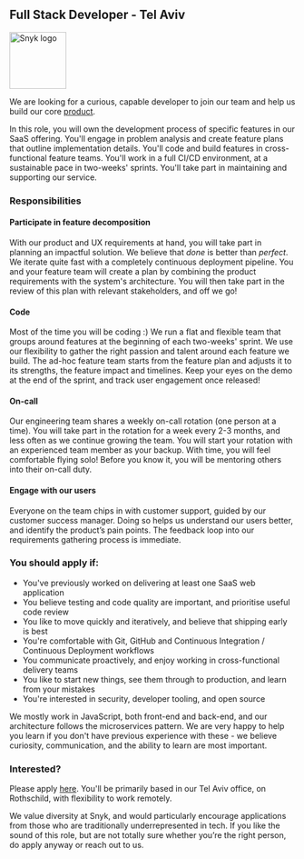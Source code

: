 ## Full Stack Developer - Tel Aviv

<img src="https://res.cloudinary.com/snyk/image/upload/v1537345894/press-kit/brand/logo-black.png" width="100" alt="Snyk logo" />

We are looking for a curious, capable developer to join our team and help us build our core [product](https://snyk.io/test).

In this role, you will own the development process of specific features in our SaaS offering. You'll engage in problem analysis and create feature plans that outline implementation details. You'll code and build features in cross-functional feature teams. You'll work in a full CI/CD environment, at a sustainable pace in two-weeks' sprints. You'll take part in maintaining and supporting our service.

### Responsibilities

#### Participate in feature decomposition

With our product and UX requirements at hand, you will take part in planning an impactful solution. We believe that _done_ is better than _perfect_. We iterate quite fast with a completely continuous deployment pipeline. You and your feature team will create a plan by combining the product requirements with the system's architecture. You will then take part in the review of this plan with relevant stakeholders, and off we go!

#### Code

Most of the time you will be coding :)
We run a flat and flexible team that groups around features at the beginning of each two-weeks' sprint. We use our flexibility to gather the right passion and talent around each feature we build. The ad-hoc feature team starts from the feature plan and adjusts it to its strengths, the feature impact and timelines. Keep your eyes on the demo at the end of the sprint, and track user engagement once released!

#### On-call

Our engineering team shares a weekly on-call rotation (one person at a time). You will take part in the rotation for a week every 2-3 months, and less often as we continue growing the team. You will start your rotation with an experienced team member as your backup. With time, you will feel comfortable flying solo! Before you know it, you will be mentoring others into their on-call duty.

#### Engage with our users

Everyone on the team chips in with customer support, guided by our customer success manager. Doing so helps us understand our users better, and identify the product’s pain points. The feedback loop into our requirements gathering process is immediate.

### You should apply if:
* You've previously worked on delivering at least one SaaS web application
* You believe testing and code quality are important, and prioritise useful code review
* You like to move quickly and iteratively, and believe that shipping early is best
* You're comfortable with Git, GitHub and Continuous Integration / Continuous Deployment workflows
* You communicate proactively, and enjoy working in cross-functional delivery teams
* You like to start new things, see them through to production, and learn from your mistakes
* You're interested in security, developer tooling, and open source

We mostly work in JavaScript, both front-end and back-end, and our architecture follows the microservices pattern. We are very happy to help you learn if you don't have previous experience with these - we believe curiosity, communication, and the ability to learn are most important.

### Interested?

Please apply [here](https://grnh.se/w80tuv1y2). You'll be primarily based in our Tel Aviv office, on Rothschild, with flexibility to work remotely.

We value diversity at Snyk, and would particularly encourage applications from those who are traditionally underrepresented in tech. If you like the sound of this role, but are not totally sure whether you’re the right person, do apply anyway or reach out to us.
